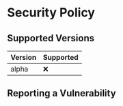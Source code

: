 # Security Policy

## Supported Versions

| Version | Supported          |
| ------- | ------------------ |
| alpha   | :x:                |

## Reporting a Vulnerability

